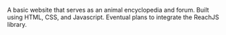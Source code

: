 A basic website that serves as an animal encyclopedia and forum. Built using HTML, CSS, and Javascript. Eventual plans to integrate the ReachJS library.